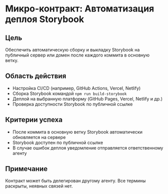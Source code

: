 # Микро-контракт: Автоматизация деплоя Storybook

## Цель
Обеспечить автоматическую сборку и выкладку Storybook на публичный сервер или домен после каждого коммита в основную ветку.

## Область действия
- Настройка CI/CD (например, GitHub Actions, Vercel, Netlify)
- Сборка Storybook командой `npm run build-storybook`
- Деплой на выбранную платформу (GitHub Pages, Vercel, Netlify и др.)
- Проверка доступности Storybook по публичной ссылке

## Критерии успеха
- После коммита в основную ветку Storybook автоматически обновляется на сервере
- Storybook доступен по публичной ссылке
- В случае ошибок деплоя уведомление отправляется ответственному агенту

## Примечание
Контракт может быть делегирован другому агенту. Все термины раскрыты, неявных связей нет. 